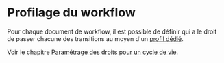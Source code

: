 # Profilage du workflow

Pour chaque document de workflow, il est possible de définir qui a le droit de
passer chacune des transitions au moyen d'un [profil dédié][profil_dedie].

Voir le chapitre [Paramétrage des droits pour un cycle de vie][profil_wf].

<!-- links -->
[profil_dedie]: #core-ref:25c54b68-9cc1-44ea-b203-e289bde65a12
[profil_wf]: #core-ref:e0d99925-df0d-4d51-8ebc-d44c4dd03873